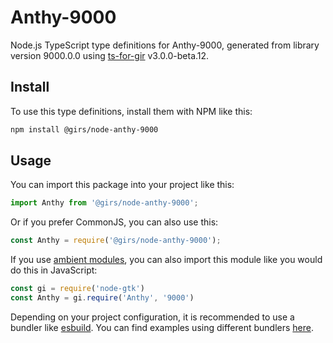 
# Anthy-9000

Node.js TypeScript type definitions for Anthy-9000, generated from library version 9000.0.0 using [ts-for-gir](https://github.com/gjsify/ts-for-gjs) v3.0.0-beta.12.

## Install

To use this type definitions, install them with NPM like this:
```bash
npm install @girs/node-anthy-9000
```

## Usage

You can import this package into your project like this:
```ts
import Anthy from '@girs/node-anthy-9000';
```

Or if you prefer CommonJS, you can also use this:
```ts
const Anthy = require('@girs/node-anthy-9000');
```

If you use [ambient modules](https://github.com/gjsify/ts-for-gir/tree/main/packages/cli#ambient-modules), you can also import this module like you would do this in JavaScript:

```ts
const gi = require('node-gtk')
const Anthy = gi.require('Anthy', '9000')
```

Depending on your project configuration, it is recommended to use a bundler like [esbuild](https://esbuild.github.io/). You can find examples using different bundlers [here](https://github.com/gjsify/ts-for-gir/tree/main/examples).